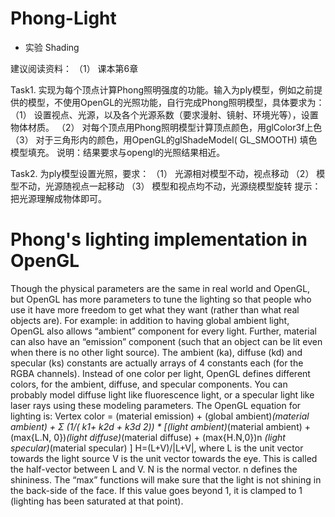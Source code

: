 # Phong-Light
- 实验 Shading

建议阅读资料：
（1）	课本第6章

Task1. 实现为每个顶点计算Phong照明强度的功能。输入为ply模型，例如之前提供的模型，不使用OpenGL的光照功能，自行完成Phong照明模型，具体要求为：
（1）	设置视点、光源，以及各个光源系数（要求漫射、镜射、环境光等），设置物体材质。
（2）	对每个顶点用Phong照明模型计算顶点颜色，用glColor3f上色
（3）	对于三角形内的颜色，用OpenGL的glShadeModel( GL_SMOOTH) 填色模型填充。
说明：结果要求与opengl的光照结果相近。

Task2. 为ply模型设置光照，要求：
（1）	光源相对模型不动，视点移动
（2）	模型不动，光源随视点一起移动
（3）	模型和视点均不动，光源绕模型旋转
提示：把光源理解成物体即可。

Phong's lighting implementation in OpenGL
=========================================

Though the physical parameters are the same in real world and OpenGL, but
OpenGL has more parameters to tune the lighting so that people who use it have
more freedom to get what they want (rather than what real objects are).
For example: in addition to having global ambient light, OpenGL also allows
“ambient” component for every light. Further, material can also have an
“emission” component (such that an object can be lit even when there is no other
light source). The ambient (ka), diffuse (kd) and specular (ks) constants are
actually arrays of 4 constants each (for the RGBA channels). Instead of one color
per light, OpenGL defines different colors, for the ambient, diffuse, and specular
components. You can probably model diffuse light like fluorescence light, or a
specular light like laser rays using these modeling parameters.
The OpenGL equation for lighting is:
Vertex color = (material emission) + (global ambient)*(material ambient) +
Σ (1/( k1+ k2d + k3d 2)) * [(light ambient)*(material ambient) + (max{L.N, 0})*(light
diffuse)*(material diffuse) + (max{H.N,0})n *(light specular)*(material specular) ]
H=(L+V)/|L+V|, 
	where L is the unit vector towards the light source
			  V is the unit vector towards the eye. 
			  This is called the half-vector between L and V.
			  N is the normal vector. n defines the shininess.
The “max” functions will make
sure that the light is not shining in the back-side of the face. If this value goes
beyond 1, it is clamped to 1 (lighting has been saturated at that point).
